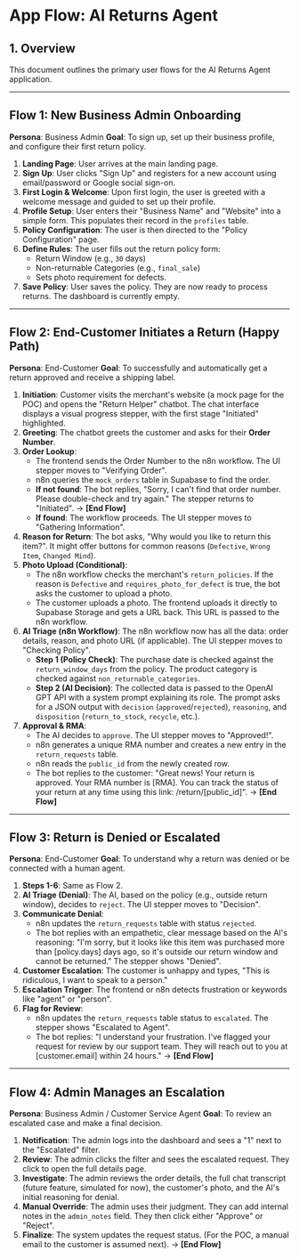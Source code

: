 # App Flow: AI Returns Agent

## 1. Overview
This document outlines the primary user flows for the AI Returns Agent application.

---

## Flow 1: New Business Admin Onboarding

**Persona**: Business Admin
**Goal**: To sign up, set up their business profile, and configure their first return policy.

1.  **Landing Page**: User arrives at the main landing page.
2.  **Sign Up**: User clicks "Sign Up" and registers for a new account using email/password or Google social sign-on.
3.  **First Login & Welcome**: Upon first login, the user is greeted with a welcome message and guided to set up their profile.
4.  **Profile Setup**: User enters their "Business Name" and "Website" into a simple form. This populates their record in the `profiles` table.
5.  **Policy Configuration**: The user is then directed to the "Policy Configuration" page.
6.  **Define Rules**: The user fills out the return policy form:
    -   Return Window (e.g., `30` days)
    -   Non-returnable Categories (e.g., `final_sale`)
    -   Sets photo requirement for defects.
7.  **Save Policy**: User saves the policy. They are now ready to process returns. The dashboard is currently empty.

---

## Flow 2: End-Customer Initiates a Return (Happy Path)

**Persona**: End-Customer
**Goal**: To successfully and automatically get a return approved and receive a shipping label.

1.  **Initiation**: Customer visits the merchant's website (a mock page for the POC) and opens the "Return Helper" chatbot. The chat interface displays a visual progress stepper, with the first stage "Initiated" highlighted.
2.  **Greeting**: The chatbot greets the customer and asks for their **Order Number**.
3.  **Order Lookup**:
    -   The frontend sends the Order Number to the n8n workflow. The UI stepper moves to "Verifying Order".
    -   n8n queries the `mock_orders` table in Supabase to find the order.
    -   **If not found**: The bot replies, "Sorry, I can't find that order number. Please double-check and try again." The stepper returns to "Initiated". -> **[End Flow]**
    -   **If found**: The workflow proceeds. The UI stepper moves to "Gathering Information".
4.  **Reason for Return**: The bot asks, "Why would you like to return this item?". It might offer buttons for common reasons (`Defective`, `Wrong Item`, `Changed Mind`).
5.  **Photo Upload (Conditional)**:
    -   The n8n workflow checks the merchant's `return_policies`. If the reason is `Defective` and `requires_photo_for_defect` is true, the bot asks the customer to upload a photo.
    -   The customer uploads a photo. The frontend uploads it directly to Supabase Storage and gets a URL back. This URL is passed to the n8n workflow.
6.  **AI Triage (n8n Workflow)**: The n8n workflow now has all the data: order details, reason, and photo URL (if applicable). The UI stepper moves to "Checking Policy".
    -   **Step 1 (Policy Check)**: The purchase date is checked against the `return_window_days` from the policy. The product category is checked against `non_returnable_categories`.
    -   **Step 2 (AI Decision)**: The collected data is passed to the OpenAI GPT API with a system prompt explaining its role. The prompt asks for a JSON output with `decision` (`approved`/`rejected`), `reasoning`, and `disposition` (`return_to_stock`, `recycle`, etc.).
7.  **Approval & RMA**:
    -   The AI decides to `approve`. The UI stepper moves to "Approved!".
    -   n8n generates a unique RMA number and creates a new entry in the `return_requests` table.
    -   n8n reads the `public_id` from the newly created row.
    -   The bot replies to the customer: "Great news! Your return is approved. Your RMA number is [RMA]. You can track the status of your return at any time using this link: /return/[public_id]". -> **[End Flow]**

---

## Flow 3: Return is Denied or Escalated

**Persona**: End-Customer
**Goal**: To understand why a return was denied or be connected with a human agent.

1.  **Steps 1-6**: Same as Flow 2.
2.  **AI Triage (Denial)**: The AI, based on the policy (e.g., outside return window), decides to `reject`. The UI stepper moves to "Decision".
3.  **Communicate Denial**:
    -   n8n updates the `return_requests` table with status `rejected`.
    -   The bot replies with an empathetic, clear message based on the AI's reasoning: "I'm sorry, but it looks like this item was purchased more than [policy.days] days ago, so it's outside our return window and cannot be returned." The stepper shows "Denied".
4.  **Customer Escalation**: The customer is unhappy and types, "This is ridiculous, I want to speak to a person."
5.  **Escalation Trigger**: The frontend or n8n detects frustration or keywords like "agent" or "person".
6.  **Flag for Review**:
    -   n8n updates the `return_requests` table status to `escalated`. The stepper shows "Escalated to Agent".
    -   The bot replies: "I understand your frustration. I've flagged your request for review by our support team. They will reach out to you at [customer.email] within 24 hours." -> **[End Flow]**

---

## Flow 4: Admin Manages an Escalation

**Persona**: Business Admin / Customer Service Agent
**Goal**: To review an escalated case and make a final decision.

1.  **Notification**: The admin logs into the dashboard and sees a "1" next to the "Escalated" filter.
2.  **Review**: The admin clicks the filter and sees the escalated request. They click to open the full details page.
3.  **Investigate**: The admin reviews the order details, the full chat transcript (future feature, simulated for now), the customer's photo, and the AI's initial reasoning for denial.
4.  **Manual Override**: The admin uses their judgment. They can add internal notes in the `admin_notes` field. They then click either "Approve" or "Reject".
5.  **Finalize**: The system updates the request status. (For the POC, a manual email to the customer is assumed next). -> **[End Flow]** 